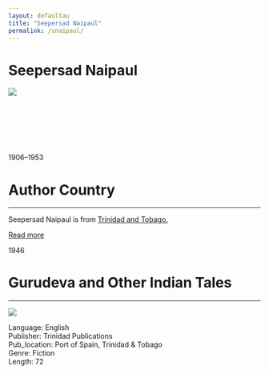 ```yaml
---
layout: defaultau
title: "Seepersad Naipaul"
permalink: /snaipaul/
---
```

<!-- partial:index.partial.html -->
<div class="content">
    <h1>Seepersad Naipaul</h1>
    <div class="quote">
        <div><img src="https://upload.wikimedia.org/wikipedia/en/0/0a/Seepersad_Naipaul_with_Ford_Prefect.jpg" class="logo"></div>
    </div>
    <div class="timeline">
        <div style="padding-bottom:100px;"></div>
        <div class="block">
            <div class="date right"><p class="right">1906–1953</p></div>
            <div class="dot"></div>
            <div class="left first">
            <div class="author_country">
                <h1>Author Country</h1><hr>
          <div class="aclocation">   <p>Seepersad Naipaul is from <a href="http://localhost:4000/3">Trinidad and Tobago.</a></p></div>
              <div class="acreadmore">  <a href="https://en.wikipedia.org/wiki/Seepersad_Naipaul" target="_blank">Read more</a></div>
            </div>
            </div>
        </div>
         <div class="block">
            <div class="date left"><p class="left">1946</p></div>
            <div class="dot"></div>
            <div class="right">
                <h1>Gurudeva and Other Indian Tales</h1><hr>
                <p><img src="https://westindiana.com/store/catalog/images/gurudeva4.jpg"></p>
                <p>
                Language: English<br/>
                Publisher: Trinidad Publications<br/>
                Pub_location: Port of Spain, Trinidad & Tobago<br/>
                Genre: Fiction<br/>
                Length: 72<br/>                   </p>
            </div>
        </div>

</div>
<!-- partial -->
  <script src='https://cdnjs.cloudflare.com/ajax/libs/jquery/3.1.1/jquery.min.js'></script><script  src="assets/js/authorscript.js"></script>
